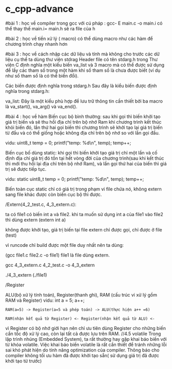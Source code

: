 # c_cpp-advance
#bài 1 : học về compiler trong gcc với cú pháp : gcc- E main.c -o main.i
có thể thay thế main.i= main.h sẽ ra file của h

#bài 2 : học về tiền xử lý ( macro) có thể dùng macro như các hàm để chương trình chạy nhanh hơn

#bài 3 : học về cách nhập các dữ liệu và tính mà không cho trước các dữ liệu cụ thể
ta dùng thư viện stdrag
Header file có tên stdarg.h trong Thư viện C định nghĩa một kiểu biến va_list và 3 macro mà có thể được sử dụng để lấy các tham số trong một hàm khi số tham số là chưa được biết (ví dụ như số tham số là có thể biến đổi).

Các biến được định nghĩa trong stdarg.h
Sau đây là kiểu biến được định nghĩa trong stdarg.h:

va_list: Đây là một kiểu phù hợp để lưu trữ thông tin cần thiết bởi ba macro là va_start(), va_arg() và va_end().


#bài 4 : học về hàm
Biến cục bộ bình thường: sau khi gọi thì biến khởi tạo giá trị biến và sẽ thu hồi địa chỉ trên bộ nhớ Ram khi chương trình kết thúc khỏi biến đó, lần thứ hai gọi biến thì chương trình sẽ khởi tạo lại giá trị biến từ đầu và có thể giống hoặc không địa chỉ trên bộ nhớ so với lần gọi đầu.

vidu: uint8_t temp = 0; printf("temp: %d\n", temp); temp++;

Biến cục bố dùng static: khi gọi thì biến khởi tạo giá trị chỉ một lần và cố định địa chỉ giá trị đó tồn tại hết vòng đời của chương trình(sau khi kết thúc thì mới thu hồi lại địa chỉ trên bộ nhớ Ram), và lần gọi thứ hai của biến thì giá trị sẽ được tiếp tục.

vidu: static uint8_t temp = 0; printf("temp: %d\n", temp); temp++;

Biến toàn cục static chỉ có giá trị trong phạm vi file chứa nó, không extern sang file khác được còn biến cục bộ thì được.

/Extern(4_2_test.c, 4_3_extern.c):

ta có file1 có biến int a và file2. khi ta muốn sử dụng int a của file1 vào file2 thì dùng extern (extern int a)

không được khởi tạo, giá trị biến tại file extern chỉ được gọi, chỉ được ở file (test)

vì runcode chỉ build được một file duy nhất nên ta dùng:

(gcc file1.c file2.c -o file1) file1 là file dùng extern.

gcc 4_3_extern.c 4_2_test.c -o 4_3_extern

./4_3_extern (./file1)

/Register

ALU(bộ xử lý tính toán), Register(thanh ghi), RAM (cấu trúc vi xử lý gồm RAM và Register) vidu: int a = 5; a++;

    RAM(a=5) -> Register(a=5 và phép toán) -> ALU(thực hiện a++ =6)
                                              
    RAM(nhận kết quả từ Register) <- Register(nhận kết quả từ ALU) <-
vì Register có bộ nhớ giới hạn nên chỉ ưu tiên dùng Register cho những biến cần tốc độ xử lý cao, còn lại tất cả được lưu trên RAM.
//4.5 volatile
Trong lập trình nhúng (Embedded System), ta rất thường hay gặp khai báo biến với từ khóa volatile. Việc khai báo biến volatile là rất cần thiết để tránh những lỗi sai khó phát hiện do tính năng optimization của compiler.
Thông báo cho compiler không tối ưu hàm đã được khởi tạo sẵn( sử dụng giá trị đã được khởi tạo từ trước)
